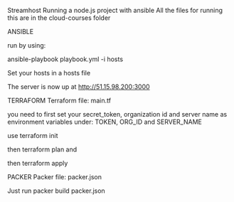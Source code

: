 Streamhost
Running a node.js project with ansible
All the files for running this are in the cloud-courses folder

ANSIBLE

run by using:

ansible-playbook playbook.yml -i hosts

Set your hosts in a hosts file

The server is now up at http://51.15.98.200:3000

TERRAFORM
Terraform file: main.tf

you need to first set your secret_token, organization id and server name as environment variables under:
TOKEN, ORG_ID and SERVER_NAME

use 
terraform init

then terraform plan and 

then terraform apply

PACKER
Packer file: packer.json

Just run packer build packer.json